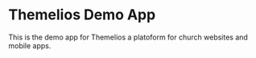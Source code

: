 # Themelios Demo App

This is the demo app for Themelios a platoform for church websites and mobile apps. 
